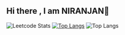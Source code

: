 ## Hi there , I am NIRANJAN👋

![Leetcode Stats](https://leetcard.jacoblin.cool/_niranjan_?ext=heatmap)
[![Top Langs](https://github-readme-stats.vercel.app/api/top-langs/?username=_niranjanv_&layout=donut)](https://github.com/anuraghazra/github-readme-stats)
![Top Langs](https://github-readme-stats.vercel.app/api/top-langs/?username=Niranjanv2004&layout=compact)
